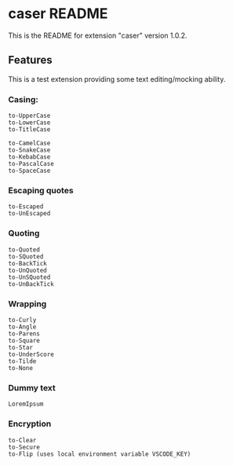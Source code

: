 # caser README

This is the README for extension "caser" version 1.0.2.

## Features

This is a test extension providing some text editing/mocking ability. 


### Casing:

    to-UpperCase
    to-LowerCase
    to-TitleCase
    
    to-CamelCase
    to-SnakeCase
    to-KebabCase
    to-PascalCase
    to-SpaceCase

### Escaping quotes    
    
    to-Escaped
    to-UnEscaped

### Quoting
    
    to-Quoted
    to-SQuoted
    to-BackTick
    to-UnQuoted
    to-UnSQuoted
    to-UnBackTick

### Wrapping

    to-Curly
    to-Angle
    to-Parens
    to-Square
    to-Star
    to-UnderScore
    to-Tilde
    to-None

### Dummy text

    LoremIpsum

### Encryption

    to-Clear
    to-Secure
    to-Flip (uses local environment variable VSCODE_KEY)